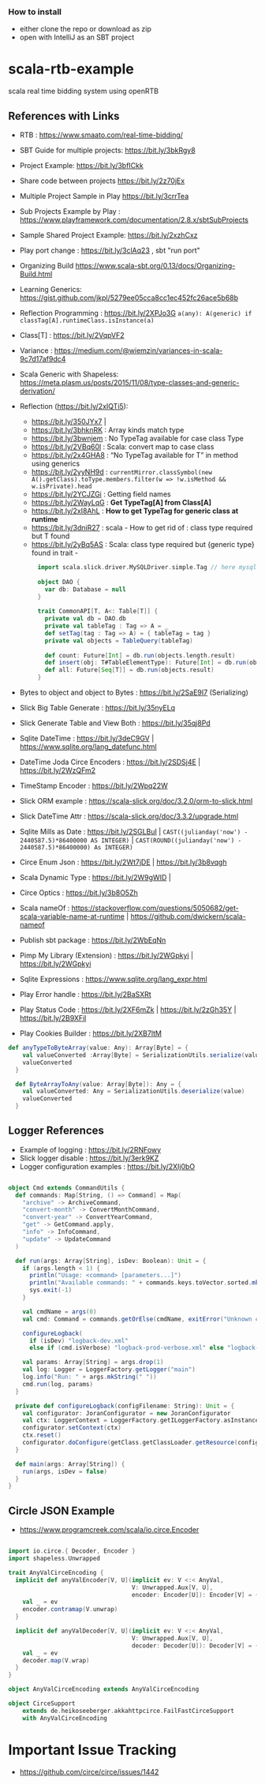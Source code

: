 ### How to install
- either clone the repo or download as zip
- open with IntelliJ as an SBT project
# scala-rtb-example
 scala real time bidding system using openRTB

## References with Links
- RTB : https://www.smaato.com/real-time-bidding/
- SBT Guide for multiple projects: https://bit.ly/3bkRgy8
- Project Example: https://bit.ly/3bfICkk
- Share code between projects https://bit.ly/2z70jEx
- Multiple Project Sample in Play https://bit.ly/3crrTea
- Sub Projects Example by Play : https://www.playframework.com/documentation/2.8.x/sbtSubProjects
- Sample Shared Project Example: https://bit.ly/2xzhCxz
- Play port change : https://bit.ly/3clAq23 , sbt "run port"
- Organizing Build https://www.scala-sbt.org/0.13/docs/Organizing-Build.html
- Learning Generics: https://gist.github.com/jkpl/5279ee05cca8cc1ec452fc26ace5b68b
- Reflection Programming : https://bit.ly/2XPJo3G
`a(any): A(generic) if classTag[A].runtimeClass.isInstance(a)`
- Class[T] : https://bit.ly/2VqpVF2
- Variance : https://medium.com/@wiemzin/variances-in-scala-9c7d17af9dc4
- Scala Generic with Shapeless: https://meta.plasm.us/posts/2015/11/08/type-classes-and-generic-derivation/
- Reflection (https://bit.ly/2xIQTi5): 
   - https://bit.ly/350JYx7 | 
   - https://bit.ly/3bhknRK : Array kinds match type
   - https://bit.ly/3bwnjem : No TypeTag available for case class Type
   - https://bit.ly/2VBq60l : Scala: convert map to case class
   - https://bit.ly/2x4GHA8 : “No TypeTag available for T” in method using generics
   - https://bit.ly/2yyNH9d : `currentMirror.classSymbol(new A().getClass).toType.members.filter(w => !w.isMethod && w.isPrivate).head`
   - https://bit.ly/2YCJZGi : Getting field names
   - https://bit.ly/2WayLqG : **Get TypeTag[A] from Class[A]**
   - https://bit.ly/2xI8AhL : **How to get TypeTag for generic class at runtime**
   - https://bit.ly/3dniR27 : scala - How to get rid of : class type required but T found
   - https://bit.ly/2yBq5AS : Scala: class type required but {generic type} found in trait -
      
   ```scala
        import scala.slick.driver.MySQLDriver.simple.Tag // here mysql is used , you can import the driver specific to your db
        
        object DAO {
          var db: Database = null
        }
        
        trait CommonAPI[T, A<: Table[T]] {
          private val db = DAO.db
          private val tableTag : Tag => A = _
          def setTag(tag : Tag => A) = { tableTag = tag }
          private val objects = TableQuery(tableTag)
        
          def count: Future[Int] = db.run(objects.length.result)
          def insert(obj: T#TableElementType): Future[Int] = db.run(objects += obj)
          def all: Future[Seq[T]] = db.run(objects.result)
        }  
  ```
- Bytes to object and object to Bytes : https://bit.ly/2SaE9I7 (Serializing)
- Slick Big Table Generate : https://bit.ly/35nyELq
- Slick Generate Table and View Both : https://bit.ly/35qj8Pd
- Sqlite DateTime : https://bit.ly/3deC9GV | https://www.sqlite.org/lang_datefunc.html
- DateTime Joda Circe Encoders : https://bit.ly/2SDSj4E | https://bit.ly/2WzQFm2
- TimeStamp Encoder : https://bit.ly/2Wpq22W
- Slick ORM example : https://scala-slick.org/doc/3.2.0/orm-to-slick.html
- Slick DateTime Attr : https://scala-slick.org/doc/3.3.2/upgrade.html
- Sqlite Mills as Date : https://bit.ly/2SGLBuI | `CAST((julianday('now') - 2440587.5)*86400000 AS INTEGER)` | `CAST(ROUND((julianday('now') - 2440587.5)*86400000) As INTEGER) `
- Circe Enum Json : https://bit.ly/2Wt7jDE | https://bit.ly/3b8vqgh
- Scala Dynamic Type : https://bit.ly/2W9gWID | 
- Circe Optics : https://bit.ly/3b8O5Zh
- Scala nameOf : https://stackoverflow.com/questions/5050682/get-scala-variable-name-at-runtime | https://github.com/dwickern/scala-nameof
- Publish sbt package : https://bit.ly/2WbEqNn
- Pimp My Library (Extension) : https://bit.ly/2WGpkyi | https://bit.ly/2WGpkyi
- Sqlite Expressions : https://www.sqlite.org/lang_expr.html
- Play Error handle : https://bit.ly/2BaSXRt
- Play Status Code : https://bit.ly/2XF6mZk | https://bit.ly/2zGh35Y | https://bit.ly/2B9XFil
- Play Cookies Builder : https://bit.ly/2XB7ltM 

```scala
def anyTypeToByteArray(value: Any): Array[Byte] = {
    val valueConverted :Array[Byte] = SerializationUtils.serialize(value.isInstanceOf[Serializable])
    valueConverted
  }

  def ByteArrayToAny(value: Array[Byte]): Any = {
    val valueConverted: Any = SerializationUtils.deserialize(value)
    valueConverted
  }

```

## Logger References
- Example of logging : https://bit.ly/2RNFowy
- Slick logger disable : https://bit.ly/3erk9KZ
- Logger configuration examples : https://bit.ly/2XIj0bO
```scala

object Cmd extends CommandUtils {
  def commands: Map[String, () => Command] = Map(
    "archive" -> ArchiveCommand,
    "convert-month" -> ConvertMonthCommand,
    "convert-year" -> ConvertYearCommand,
    "get" -> GetCommand.apply,
    "info" -> InfoCommand,
    "update" -> UpdateCommand
  )

  def run(args: Array[String], isDev: Boolean): Unit = {
    if (args.length < 1) {
      println("Usage: <command> [parameters...]")
      println("Available commands: " + commands.keys.toVector.sorted.mkString(", "))
      sys.exit(-1)
    }

    val cmdName = args(0)
    val cmd: Command = commands.getOrElse(cmdName, exitError("Unknown command: " + cmdName))()

    configureLogback(
      if (isDev) "logback-dev.xml"
      else if (cmd.isVerbose) "logback-prod-verbose.xml" else "logback-prod.xml")

    val params: Array[String] = args.drop(1)
    val log: Logger = LoggerFactory.getLogger("main")
    log.info("Run: " + args.mkString(" "))
    cmd.run(log, params)
  }

  private def configureLogback(configFilename: String): Unit = {
    val configurator: JoranConfigurator = new JoranConfigurator
    val ctx: LoggerContext = LoggerFactory.getILoggerFactory.asInstanceOf[LoggerContext]
    configurator.setContext(ctx)
    ctx.reset()
    configurator.doConfigure(getClass.getClassLoader.getResource(configFilename))
  }

  def main(args: Array[String]) {
    run(args, isDev = false)
  }
} 

```


## Circle JSON Example
- https://www.programcreek.com/scala/io.circe.Encoder

```scala

import io.circe.{ Decoder, Encoder }
import shapeless.Unwrapped

trait AnyValCirceEncoding {
  implicit def anyValEncoder[V, U](implicit ev: V <:< AnyVal,
                                   V: Unwrapped.Aux[V, U],
                                   encoder: Encoder[U]): Encoder[V] = {
    val _ = ev
    encoder.contramap(V.unwrap)
  }

  implicit def anyValDecoder[V, U](implicit ev: V <:< AnyVal,
                                   V: Unwrapped.Aux[V, U],
                                   decoder: Decoder[U]): Decoder[V] = {
    val _ = ev
    decoder.map(V.wrap)
  }
}

object AnyValCirceEncoding extends AnyValCirceEncoding

object CirceSupport
    extends de.heikoseeberger.akkahttpcirce.FailFastCirceSupport
    with AnyValCirceEncoding 
```

# Important Issue Tracking
- https://github.com/circe/circe/issues/1442